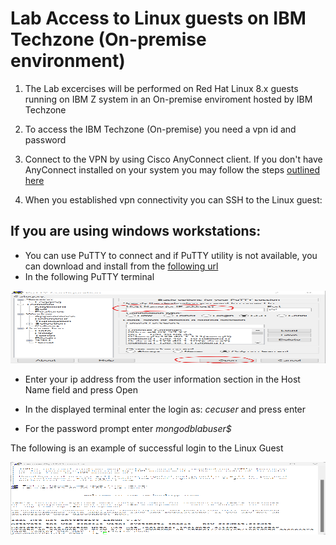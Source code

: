 # Lab Access to Linux guests on IBM Techzone (On-premise environment)

1. The Lab excercises will be performed on Red Hat Linux 8.x guests running on IBM Z system in an On-premise enviroment hosted by IBM Techzone 

2. To access the IBM Techzone (On-premise) you need a vpn id and password
3. Connect to the VPN by using Cisco AnyConnect client. 
    If you don't have AnyConnect installed on your system you may follow the steps [outlined here](https://github.com/IBM/itz-support-public/blob/main/IBM-On-premise/IBM-On-premise-Runbooks/configure-vpn.md) 

4. When you established vpn connectivity you can SSH to the Linux guest:

## If you are using windows workstations:
* You can use PuTTY to connect and if PuTTY utility is not available, you can  download and install from the [following url](https://www.putty.org/)
* In the following PuTTY terminal

 <img src="../assets/images/putty.png" width="551" height="116" >

*   Enter your ip address from the user information section in the Host Name field and press Open

* In the displayed terminal enter the login as: *cecuser* and press enter
* For the password prompt enter *mongodblabuser$*

The following is an example of successful login to the Linux Guest

 <img src="../assets/images/CECUser.png" width="551" height="116" >